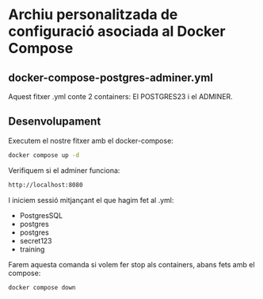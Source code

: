 # Archiu personalitzada de configuració asociada al Docker Compose

## docker-compose-postgres-adminer.yml

Aquest fitxer .yml conte 2 containers: El POSTGRES23 i el ADMINER.

## Desenvolupament

Executem el nostre fitxer amb el docker-compose:
```bash
docker compose up -d
```
Verifiquem si el adminer funciona:
```bash
http://localhost:8080
```
I iniciem sessió mitjançant el que hagim fet al .yml:

- PostgresSQL
- postgres
- postgres
- secret123
- training

Farem aquesta comanda si volem fer stop als containers, abans fets amb el compose:
```bash
docker compose down
```